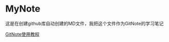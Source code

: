 # MyNote
这是在创建github库自动创建的MD文件，我把这个文件作为GitNote的学习笔记

[GitNote使用教程](https://www.bilibili.com/video/av43903167)